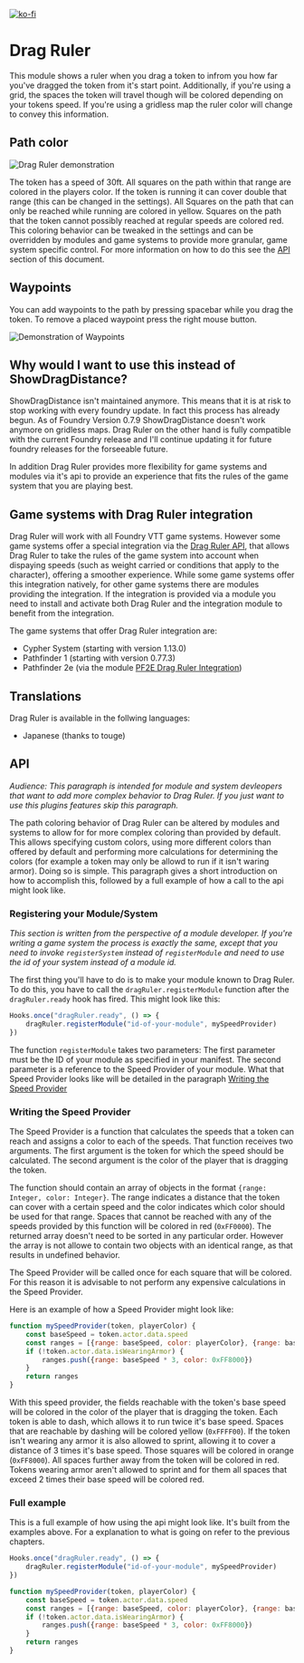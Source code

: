 [![ko-fi](https://ko-fi.com/img/githubbutton_sm.svg)](https://ko-fi.com/staebchenfisch)

# Drag Ruler
This module shows a ruler when you drag a token to infrom you how far you've dragged the token from it's start point. Additionally, if you're using a grid, the spaces the token will travel though will be colored depending on your tokens speed. If you're using a gridless map the ruler color will change to convey this information.


## Path color
![Drag Ruler demonstration](https://raw.githubusercontent.com/manuelVo/foundryvtt-drag-ruler/5177746fbb4edb28b6ba09137247d142af575c47/media/drag_ruler.webp)

The token has a speed of 30ft. All squares on the path within that range are colored in the players color. If the token is running it can cover double that range (this can be changed in the settings). All Squares on the path that can only be reached while running are colored in yellow. Squares on the path that the token cannot possibly reached at regular speeds are colored red. This coloring behavior can be tweaked in the settings and can be overridden by modules and game systems to provide more granular, game system specific control. For more information on how to do this see the [API](#api) section of this document.


## Waypoints
You can add waypoints to the path by pressing spacebar while you drag the token. To remove a placed waypoint press the right mouse button.

![Demonstration of Waypoints](https://raw.githubusercontent.com/manuelVo/foundryvtt-drag-ruler/5177746fbb4edb28b6ba09137247d142af575c47/media/waypoints.webp)


## Why would I want to use this instead of ShowDragDistance?
ShowDragDistance isn't maintained anymore. This means that it is at risk to stop working with every foundry update. In fact this process has already begun. As of Foundry Version 0.7.9 ShowDragDistance doesn't work anymore on gridless maps. Drag Ruler on the other hand is fully compatible with the current Foundry release and I'll continue updating it for future foundry releases for the forseeable future.

In addition Drag Ruler provides more flexibility for game systems and modules via it's api to provide an experience that fits the rules of the game system that you are playing best.


## Game systems with Drag Ruler integration
Drag Ruler will work with all Foundry VTT game systems. However some game systems offer a special integration via the [Drag Ruler API](#api), that allows Drag Ruler to take the rules of the game system into account when dispaying speeds (such as weight carried or conditions that apply to the character), offering a smoother experience. While some game systems offer this integration natively, for other game systems there are modules providing the integration. If the integration is provided via a module you need to install and activate both Drag Ruler and the integration module to benefit from the integration.

The game systems that offer Drag Ruler integration are:
- Cypher System (starting with version 1.13.0)
- Pathfinder 1 (starting with version 0.77.3)
- Pathfinder 2e (via the module [PF2E Drag Ruler Integration](https://foundryvtt.com/packages/pf2e-dragruler/))


## Translations
Drag Ruler is available in the follwing languages:
- Japanese (thanks to touge)

## API
*Audience: This paragraph is intended for module and system devleopers that want to add more complex behavior to Drag Ruler. If you just want to use this plugins features skip this paragraph.*

The path coloring behavior of Drag Ruler can be altered by modules and systems to allow for for more complex coloring than provided by default. This allows specifying custom colors, using more different colors than offered by default and performing more calculations for determining the colors (for example a token may only be allowd to run if it isn't waring armor). Doing so is simple. This paragraph gives a short introduction on how to accomplish this, followed by a full example of how a call to the api might look like.

### Registering your Module/System
*This section is written from the perspective of a module developer. If you're writing a game system the process is exactly the same, except that you need to invoke `registerSystem` instead of `registerModule` and need to use the id of your system instead of a module id.*

The first thing you'll have to do is to make your module known to Drag Ruler. To do this, you have to call the `dragRuler.registerModule` function after the `dragRuler.ready` hook has fired. This might look like this:

```javascript
Hooks.once("dragRuler.ready", () => {
	dragRuler.registerModule("id-of-your-module", mySpeedProvider)
})
```

The function `registerModule` takes two parameters: The first parameter must be the ID of your module as specified in your manifest. The second parameter is a reference to the Speed Provider of your module. What that Speed Provider looks like will be detailed in the paragraph [Writing the Speed Provider](#writing-the-speed-provider)

### Writing the Speed Provider
The Speed Provider is a function that calculates the speeds that a token can reach and assigns a color to each of the speeds. That function receives two arguments. The first argument is the token for which the speed should be calculated. The second argument is the color of the player that is dragging the token.

The function should contain an array of objects in the format `{range: Integer, color: Integer}`. The range indicates a distance that the token can cover with a certain speed and the color indicates which color should be used for that range. Spaces that cannot be reached with any of the speeds provided by this function will be colored in red (`0xFF0000`). The returned array doesn't need to be sorted in any particular order. However the array is not allowe to contain two objects with an identical range, as that results in undefined behavior.

The Speed Provider will be called once for each square that will be colored. For this reason it is advisable to not perform any expensive calculations in the Speed Provider.

Here is an example of how a Speed Provider might look like:
```javascript
function mySpeedProvider(token, playerColor) {
	const baseSpeed = token.actor.data.speed
	const ranges = [{range: baseSpeed, color: playerColor}, {range: baseSpeed * 2, color: 0xFFFF00}]
	if (!token.actor.data.isWearingArmor) {
		ranges.push({range: baseSpeed * 3, color: 0xFF8000})
	}
	return ranges
}
```

With this speed provider, the fields reachable with the token's base speed will be colored in the color of the player that is dragging the token. Each token is able to dash, which allows it to run twice it's base speed. Spaces that are reachable by dashing will be colored yellow (`0xFFFF00`). If the token isn't wearing any armor it is also allowed to sprint, allowing it to cover a distance of 3 times it's base speed. Those squares will be colored in orange (`0xFF8000`). All spaces further away from the token will be colored in red. Tokens wearing armor aren't allowed to sprint and for them all spaces that exceed 2 times their base speed will be colored red.

### Full example
This is a full example of how using the api might look like. It's built from the examples above. For a explanation to what is going on refer to the previous chapters.

```javascript
Hooks.once("dragRuler.ready", () => {
	dragRuler.registerModule("id-of-your-module", mySpeedProvider)
})

function mySpeedProvider(token, playerColor) {
	const baseSpeed = token.actor.data.speed
	const ranges = [{range: baseSpeed, color: playerColor}, {range: baseSpeed * 2, color: 0xFFFF00}]
	if (!token.actor.data.isWearingArmor) {
		ranges.push({range: baseSpeed * 3, color: 0xFF8000})
	}
	return ranges
}
```
